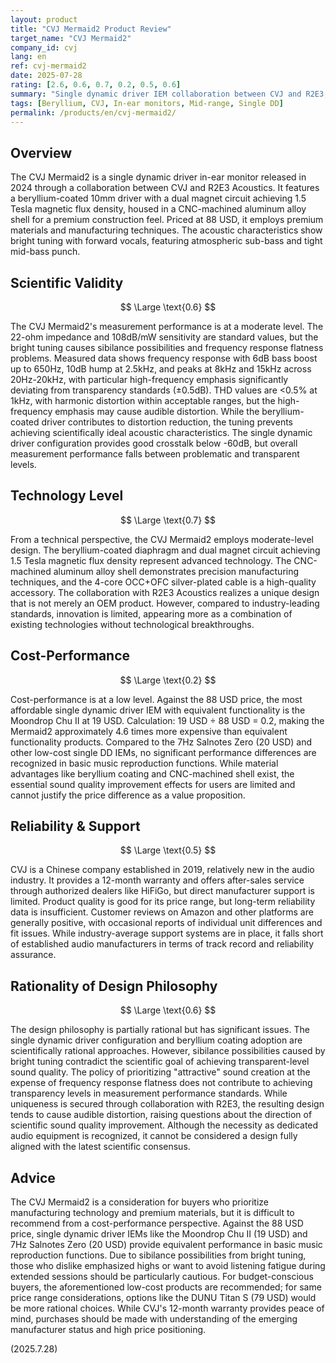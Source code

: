 ```yaml
---
layout: product
title: "CVJ Mermaid2 Product Review"
target_name: "CVJ Mermaid2"
company_id: cvj
lang: en
ref: cvj-mermaid2
date: 2025-07-28
rating: [2.6, 0.6, 0.7, 0.2, 0.5, 0.6]
summary: "Single dynamic driver IEM collaboration between CVJ and R2E3, featuring a beryllium-coated 10mm driver and bright tuning. Poor cost-performance with sibilance possibilities and design philosophy concerns."
tags: [Beryllium, CVJ, In-ear monitors, Mid-range, Single DD]
permalink: /products/en/cvj-mermaid2/
---
```

## Overview

The CVJ Mermaid2 is a single dynamic driver in-ear monitor released in 2024 through a collaboration between CVJ and R2E3 Acoustics. It features a beryllium-coated 10mm driver with a dual magnet circuit achieving 1.5 Tesla magnetic flux density, housed in a CNC-machined aluminum alloy shell for a premium construction feel. Priced at 88 USD, it employs premium materials and manufacturing techniques. The acoustic characteristics show bright tuning with forward vocals, featuring atmospheric sub-bass and tight mid-bass punch.

## Scientific Validity

$$ \Large \text{0.6} $$

The CVJ Mermaid2's measurement performance is at a moderate level. The 22-ohm impedance and 108dB/mW sensitivity are standard values, but the bright tuning causes sibilance possibilities and frequency response flatness problems. Measured data shows frequency response with 6dB bass boost up to 650Hz, 10dB hump at 2.5kHz, and peaks at 8kHz and 15kHz across 20Hz-20kHz, with particular high-frequency emphasis significantly deviating from transparency standards (±0.5dB). THD values are <0.5% at 1kHz, with harmonic distortion within acceptable ranges, but the high-frequency emphasis may cause audible distortion. While the beryllium-coated driver contributes to distortion reduction, the tuning prevents achieving scientifically ideal acoustic characteristics. The single dynamic driver configuration provides good crosstalk below -60dB, but overall measurement performance falls between problematic and transparent levels.

## Technology Level

$$ \Large \text{0.7} $$

From a technical perspective, the CVJ Mermaid2 employs moderate-level design. The beryllium-coated diaphragm and dual magnet circuit achieving 1.5 Tesla magnetic flux density represent advanced technology. The CNC-machined aluminum alloy shell demonstrates precision manufacturing techniques, and the 4-core OCC+OFC silver-plated cable is a high-quality accessory. The collaboration with R2E3 Acoustics realizes a unique design that is not merely an OEM product. However, compared to industry-leading standards, innovation is limited, appearing more as a combination of existing technologies without technological breakthroughs.

## Cost-Performance

$$ \Large \text{0.2} $$

Cost-performance is at a low level. Against the 88 USD price, the most affordable single dynamic driver IEM with equivalent functionality is the Moondrop Chu II at 19 USD. Calculation: 19 USD ÷ 88 USD = 0.2, making the Mermaid2 approximately 4.6 times more expensive than equivalent functionality products. Compared to the 7Hz Salnotes Zero (20 USD) and other low-cost single DD IEMs, no significant performance differences are recognized in basic music reproduction functions. While material advantages like beryllium coating and CNC-machined shell exist, the essential sound quality improvement effects for users are limited and cannot justify the price difference as a value proposition.

## Reliability & Support

$$ \Large \text{0.5} $$

CVJ is a Chinese company established in 2019, relatively new in the audio industry. It provides a 12-month warranty and offers after-sales service through authorized dealers like HiFiGo, but direct manufacturer support is limited. Product quality is good for its price range, but long-term reliability data is insufficient. Customer reviews on Amazon and other platforms are generally positive, with occasional reports of individual unit differences and fit issues. While industry-average support systems are in place, it falls short of established audio manufacturers in terms of track record and reliability assurance.

## Rationality of Design Philosophy

$$ \Large \text{0.6} $$

The design philosophy is partially rational but has significant issues. The single dynamic driver configuration and beryllium coating adoption are scientifically rational approaches. However, sibilance possibilities caused by bright tuning contradict the scientific goal of achieving transparent-level sound quality. The policy of prioritizing "attractive" sound creation at the expense of frequency response flatness does not contribute to achieving transparency levels in measurement performance standards. While uniqueness is secured through collaboration with R2E3, the resulting design tends to cause audible distortion, raising questions about the direction of scientific sound quality improvement. Although the necessity as dedicated audio equipment is recognized, it cannot be considered a design fully aligned with the latest scientific consensus.

## Advice

The CVJ Mermaid2 is a consideration for buyers who prioritize manufacturing technology and premium materials, but it is difficult to recommend from a cost-performance perspective. Against the 88 USD price, single dynamic driver IEMs like the Moondrop Chu II (19 USD) and 7Hz Salnotes Zero (20 USD) provide equivalent performance in basic music reproduction functions. Due to sibilance possibilities from bright tuning, those who dislike emphasized highs or want to avoid listening fatigue during extended sessions should be particularly cautious. For budget-conscious buyers, the aforementioned low-cost products are recommended; for same price range considerations, options like the DUNU Titan S (79 USD) would be more rational choices. While CVJ's 12-month warranty provides peace of mind, purchases should be made with understanding of the emerging manufacturer status and high price positioning.

(2025.7.28)
